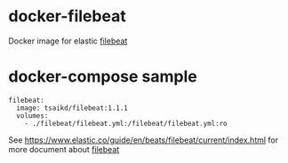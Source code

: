 docker-filebeat
===============

Docker image for elastic [filebeat]

# docker-compose sample

```
filebeat:
  image: tsaikd/filebeat:1.1.1
  volumes:
    - ./filebeat/filebeat.yml:/filebeat/filebeat.yml:ro
```

See https://www.elastic.co/guide/en/beats/filebeat/current/index.html for more document about [filebeat]

[filebeat]: https://www.elastic.co/products/beats/filebeat

